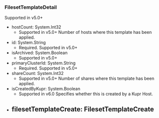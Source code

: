 ### FilesetTemplateDetail
Supported in v5.0+

- hostCount: System.Int32
  - Supported in v5.0+
  Number of hosts where this template has been applied.
- id: System.String
  - Required. Supported in v5.0+
- isArchived: System.Boolean
  - Supported in v5.0+
- primaryClusterId: System.String
  - Required. Supported in v5.0+
- shareCount: System.Int32
  - Supported in v5.0+
  Number of shares where this template has been applied.
- isCreatedByKupr: System.Boolean
  - Supported in v6.0
  Specifies whether this is created by a Kupr Host.
- filesetTemplateCreate: FilesetTemplateCreate
  - 
